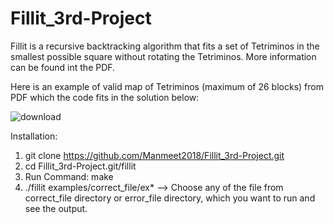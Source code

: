 # Fillit_3rd-Project

Fillit is a recursive backtracking algorithm that fits a set of Tetriminos in the smallest possible square without rotating the Tetriminos. More information can be found int the PDF.

Here is an example of valid map of Tetriminos (maximum of 26 blocks) from PDF which the code fits in the solution below:

![download](https://user-images.githubusercontent.com/35618858/55198688-3fcd8300-5174-11e9-83f4-4620fdaa2ca8.png)

Installation:

1. git clone https://github.com/Manmeet2018/Fillit_3rd-Project.git
2. cd Fillit_3rd-Project.git/fillit
3. Run Command: make
4. ./fillit examples/correct_file/ex* --> Choose any of the file from correct_file directory or error_file directory, which you want to run and see the output.
